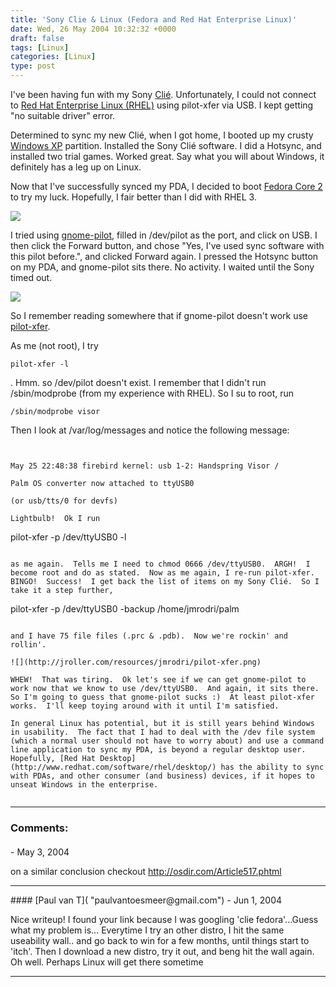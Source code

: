 ```yaml
---
title: 'Sony Clie & Linux (Fedora and Red Hat Enterprise Linux)'
date: Wed, 26 May 2004 10:32:32 +0000
draft: false
tags: [Linux]
categories: [Linux]
type: post
---
```


I've been having fun with my Sony [Clié](http://jroller.com/page/jmrodri/20040524). Unfortunately, I could not connect to [Red Hat Enterprise Linux (RHEL)](http://www.redhat.com/software/rhel/) using pilot-xfer via USB. I kept getting "no suitable driver" error.

Determined to sync my new Clié, when I got home, I booted up my crusty [Windows XP](http://www.microsoft.com/windowsxp/default.asp) partition. Installed the Sony Clié software. I did a Hotsync, and installed two trial games. Worked great. Say what you will about Windows, it definitely has a leg up on Linux.

Now that I've successfully synced my PDA, I decided to boot [Fedora Core 2](http://fedora.redhat.com) to try my luck. Hopefully, I fair better than I did with RHEL 3.

![](http://jroller.com/resources/jmrodri/gnome-pilot.png)

I tried using [gnome-pilot](http://www.gnome.org/projects/gnome-pilot/), filled in /dev/pilot as the port, and click on USB. I then click the Forward button, and chose "Yes, I've used sync software with this pilot before.", and clicked Forward again. I pressed the Hotsync button on my PDA, and gnome-pilot sits there. No activity. I waited until the Sony timed out.

![](http://jroller.com/resources/jmrodri/gnome-pilot2.png)

So I remember reading somewhere that if gnome-pilot doesn't work use [pilot-xfer](http://www.tldp.org/HOWTO/PalmOS-HOWTO/pilotlink.html).

As me (not root), I try

```
pilot-xfer -l
```

. Hmm. so /dev/pilot doesn't exist. I remember that I didn't run /sbin/modprobe (from my experience with RHEL). So I su to root, run

```
/sbin/modprobe visor
```

Then I look at /var/log/messages and notice the following message:

```


May 25 22:48:38 firebird kernel: usb 1-2: Handspring Visor /

Palm OS converter now attached to ttyUSB0

(or usb/tts/0 for devfs)

Lightbulb!  Ok I run

```
pilot-xfer -p /dev/ttyUSB0 -l
```

as me again.  Tells me I need to chmod 0666 /dev/ttyUSB0.  ARGH!  I become root and do as stated.  Now as me again, I re-run pilot-xfer.  BINGO!  Success!  I get back the list of items on my Sony Clié.  So I take it a step further,

```
pilot-xfer -p /dev/ttyUSB0 -backup /home/jmrodri/palm
```

and I have 75 file files (.prc & .pdb).  Now we're rockin' and rollin'.

![](http://jroller.com/resources/jmrodri/pilot-xfer.png)

WHEW!  That was tiring.  Ok let's see if we can get gnome-pilot to work now that we know to use /dev/ttyUSB0.  And again, it sits there.  So I'm going to guess that gnome-pilot sucks :)  At least pilot-xfer works.  I'll keep toying around with it until I'm satisfied.

In general Linux has potential, but it is still years behind Windows in usability.  The fact that I had to deal with the /dev file system (which a normal user should not have to worry about) and use a command line application to sync my PDA, is beyond a regular desktop user.  Hopefully, [Red Hat Desktop](http://www.redhat.com/software/rhel/desktop/) has the ability to sync with PDAs, and other consumer (and business) devices, if it hopes to unseat Windows in the enterprise.


```
---
### Comments:
####
[]( "") - <time datetime="2004-05-26 18:09:59">May 3, 2004</time>

on a similar conclusion checkout http://osdir.com/Article517.phtml
<hr />
####
[Paul van T]( "paulvantoesmeer@gmail.com") - <time datetime="2004-06-28 14:27:59">Jun 1, 2004</time>

Nice writeup! I found your link because I was googling 'clie fedora'...Guess what my problem is... Everytime I try an other distro, I hit the same useability wall.. and go back to win for a few months, until things start to 'itch'. Then I download a new distro, try it out, and beng hit the wall again. Oh well. Perhaps Linux will get there sometime
<hr />

